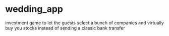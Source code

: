 # wedding_app
investment game to let the guests select a bunch of companies and virtually buy you stocks instead of sending a classic bank transfer
